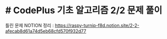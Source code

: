 # # CodePlus 기초 알고리즘 2/2 문제 풀이
틀린 문제 NOTION 정리 : https://raspy-turnip-f8d.notion.site/2-2-afecab8d61a74d5eb68cfd570f932d77

